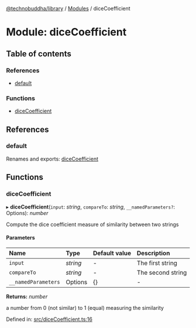 [@technobuddha/library](../../README.md) / [Modules](../Modules.md) / diceCoefficient

# Module: diceCoefficient

## Table of contents

### References

- [default](dicecoefficient.md#default)

### Functions

- [diceCoefficient](dicecoefficient.md#dicecoefficient)

## References

### default

Renames and exports: [diceCoefficient](dicecoefficient.md#dicecoefficient)

## Functions

### diceCoefficient

▸ **diceCoefficient**(`input`: *string*, `compareTo`: *string*, `__namedParameters?`: Options): *number*

Compute the dice coefficient measure of similarity between two strings

#### Parameters

| Name | Type | Default value | Description |
| :------ | :------ | :------ | :------ |
| `input` | *string* | - | The first string |
| `compareTo` | *string* | - | The second string |
| `__namedParameters` | Options | {} | - |

**Returns:** *number*

a number from 0 (not similar) to 1 (equal) measuring the similarity

Defined in: [src/diceCoefficient.ts:16](https://github.com/technobuddha/hill.software/blob/693f679/packages/library/src/diceCoefficient.ts#L16)
